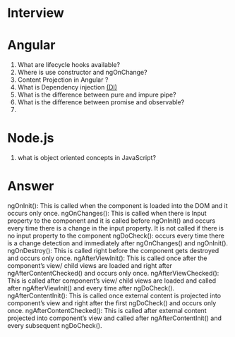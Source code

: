 # Interview


# Angular

1. What are lifecycle hooks available?
2. Where is use constructor and ngOnChange?
3. Content Projection in Angular ? 
4. What is Dependency injection [(DI)](https://angular.io/guide/architecture-services#dependency-injection-di)  
5. What is the difference between pure and impure pipe?
6. What is the difference between promise and observable?
7. 


# **Node.js**

1. what is object oriented concepts in JavaScript?




# Answer

ngOnInit(): This is called when the component is loaded into the DOM and it occurs only once.
ngOnChanges(): This is called when there is Input property to the component and it is called before ngOnInit() and occurs every time there is a change in the input property. It is not called if there is no input property to the component
ngDoCheck(): occurs every time there is a change detection and immediately after ngOnChanges() and ngOnInit().
ngOnDestroy(): This is called right before the component gets destroyed and occurs only once.
ngAfterViewInit(): This is called once after the component’s view/ child views are loaded and right after ngAfterContentChecked() and occurs only once.
ngAfterViewChecked(): This is called after component’s view/ child views are loaded and called after ngAfterViewInit() and every time after ngDoCheck().
ngAfterContentInit(): This is called once external content is projected into component’s view and right after the first ngDoCheck() and occurs only once.
ngAfterContentChecked(): This is called after external content projected into component’s view and called after ngAfterContentInit() and every subsequent ngDoCheck().



